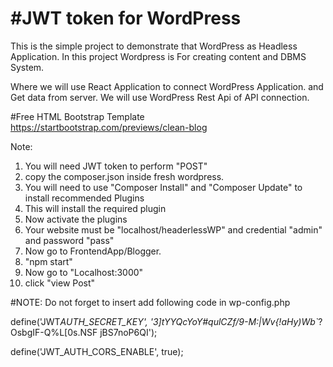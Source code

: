 <h1>#JWT token for WordPress</h1>
This is the simple project to demonstrate that WordPress as Headless Application.
In this project Wordpress is For creating content and DBMS System.

Where we will use React Application to connect WordPress Application. and Get data from server.
We will use WordPress Rest Api of API connection.

#Free HTML Bootstrap Template
https://startbootstrap.com/previews/clean-blog

Note:

1. You will need JWT token to perform "POST"
2. copy the composer.json inside fresh wordpress.
3. You will need to use "Composer Install" and "Composer Update" to install recommended Plugins
4. This will install the required plugin
5. Now activate the plugins
6. Your website must be "localhost/headerlessWP" and credential "admin" and password "pass"
7. Now go to FrontendApp/Blogger.
8. "npm start"
9. Now go to "Localhost:3000"
10. click "view Post"

#NOTE:
Do not forget to insert add following code in wp-config.php

define('JWT*AUTH_SECRET_KEY', '3]tYYQcYoY#qulCZf/9-M:|Wv{!aHy)Wb`*?OsbgIF-Q%L[0s.NSF jBS7noP6QI');

define('JWT_AUTH_CORS_ENABLE', true);
